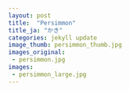 ```yaml
---
layout: post
title:  "Persimmon"
title_ja: "かき"
categories: jekyll update
image_thumb: persimmon_thumb.jpg
images_original:
 - persimmon.jpg
images:
 - persimmon_large.jpg
---
```

